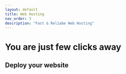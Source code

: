 ```yaml
---
layout: default
title: Web Hosting
nav_order: 3
description: "Fast & Reliabe Web Hosting"
---
```


# You are just few clicks away

## Deploy your website

